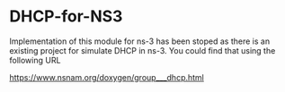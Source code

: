 # DHCP-for-NS3

Implementation of this module for ns-3 has been stoped as there is an existing project for simulate DHCP in ns-3. You could find that using the following URL

https://www.nsnam.org/doxygen/group___dhcp.html
